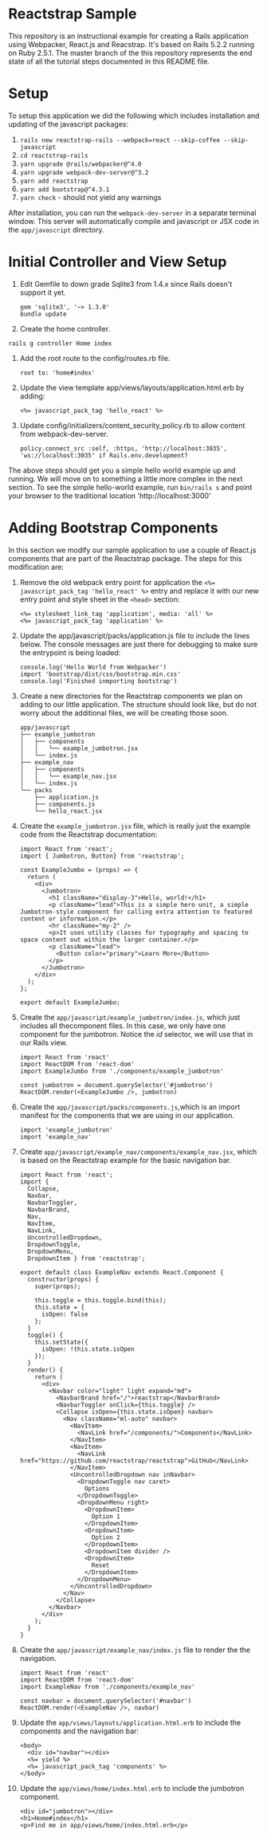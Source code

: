 # Reactstrap Sample

This repository is an instructional example for creating a Rails application
using Webpacker, React.js and Reacstrap. It's based on Rails 5.2.2 running on
Ruby 2.5.1. The master branch of the this repository represents the end state
of all the tutorial steps documented in this README file.

# Setup

To setup this application we did the following which includes installation and
updating of the javascript packages:

1. `rails new reactstrap-rails --webpack=react --skip-coffee --skip-javascript`
1. `cd reactstrap-rails`
1. `yarn upgrade @rails/webpacker@^4.0`
1. `yarn upgrade webpack-dev-server@^3.2`
1. `yarn add reactstrap`
1. `yarn add bootstrap@^4.3.1`
1. `yarn check` - should not yield any warnings

After installation, you can run the `webpack-dev-server` in a separate terminal
window. This server will automatically compile and javascript or JSX code in
the `app/javascript` directory.

# Initial Controller and View Setup

1. Edit Gemfile to down grade Sqlite3 from 1.4.x since Rails doesn't support it yet.
   ```
   gem 'sqlite3', '~> 1.3.0'
   bundle update
   ```
1.  Create the home controller.
   ```
   rails g controller Home index
   ```
1. Add the root route to the config/routes.rb file.
   ```
   root to: 'home#index'
   ```
1. Update the view template app/views/layouts/application.html.erb by adding:
   ```
   <%= javascript_pack_tag 'hello_react' %>
   ```
1. Update config/initializers/content_security_policy.rb to allow content from
   webpack-dev-server.
   ```
   policy.connect_src :self, :https, 'http://localhost:3035', 'ws://localhost:3035' if Rails.env.development?
   ```
The above steps should get you a simple hello world example up and running.
We will move on to something a little more complex in the next section. To
see the simple hello-world example, run `bin/rails s` and point your browser
to the traditional location 'http://localhost:3000'

# Adding Bootstrap Components

In this section we modify our sample application to use a couple of React.js
components that are part of the Reactstrap package. The steps for this
modification are:

1. Remove the old webpack entry point for application the
   `<%= javascript_pack_tag 'hello_react' %>` entry and replace it with our
   new entry point and style sheet in the `<head>` section:
   ```
   <%= stylesheet_link_tag 'application', media: 'all' %>
   <%= javascript_pack_tag 'application' %>
   ```
1. Update the app/javascript/packs/application.js file to include the lines
   below. The console messages are just there for debugging to make sure
   the entrypoint is being loaded:
   ```
   console.log('Hello World from Webpacker')
   import 'bootstrap/dist/css/bootstrap.min.css'
   console.log('Finished inmporting bootstrap')
   ```
1. Create a new directories for the Reactstrap components we plan on adding to
   our little application. The structure should look like, but do not worry
   about the additional files, we will be creating those soon.
   ```
   app/javascript
   ├── example_jumbotron
   │   ├── components
   │   │   └── example_jumbotron.jsx
   │   └── index.js
   ├── example_nav
   │   ├── components
   │   │   └── example_nav.jsx
   │   └── index.js
   └── packs
       ├── application.js
       ├── components.js
       └── hello_react.jsx
   ```
1. Create the `example_jumbotron.jsx` file, which is really just the example
   code from the Reactstrap documentation:
   ```
   import React from 'react';
   import { Jumbotron, Button} from 'reactstrap';

   const ExampleJumbo = (props) => {
     return (
       <div>
         <Jumbotron>
           <h1 className="display-3">Hello, world!</h1>
           <p className="lead">This is a simple hero unit, a simple Jumbotron-style component for calling extra attention to featured content or information.</p>
           <hr className="my-2" />
           <p>It uses utility classes for typography and spacing to space content out within the larger container.</p>
           <p className="lead">
             <Button color="primary">Learn More</Button>
           </p>
         </Jumbotron>
       </div>
     );
   };

   export default ExampleJumbo;
   ```
1. Create the `app/javascript/example_jumbotron/index.js`, which just includes
   all thecomponent files. In this case, we only have one component for the
   jumbotron. Notice the *id* selector, we will use that in our Rails view.
   ```
   import React from 'react'
   import ReactDOM from 'react-dom'
   import ExampleJumbo from './components/example_jumbotron'

   const jumbotron = document.querySelector('#jumbotron')
   ReactDOM.render(<ExampleJumbo />, jumbotron)
   ```
1. Create the `app/javascript/packs/components.js`,which is an import manifest
   for the components that we are using in our application.
   ```
   import 'example_jumbotron'
   import 'example_nav'
   ```
1. Create `app/javascript/example_nav/components/example_nav.jsx`, which is
   based on the Reactstrap example for the basic navigation bar.
   ```
   import React from 'react';
   import {
     Collapse,
     Navbar,
     NavbarToggler,
     NavbarBrand,
     Nav,
     NavItem,
     NavLink,
     UncontrolledDropdown,
     DropdownToggle,
     DropdownMenu,
     DropdownItem } from 'reactstrap';

   export default class ExampleNav extends React.Component {
     constructor(props) {
       super(props);

       this.toggle = this.toggle.bind(this);
       this.state = {
         isOpen: false
       };
     }
     toggle() {
       this.setState({
         isOpen: !this.state.isOpen
       });
     }
     render() {
       return (
         <div>
           <Navbar color="light" light expand="md">
             <NavbarBrand href="/">reactstrap</NavbarBrand>
             <NavbarToggler onClick={this.toggle} />
             <Collapse isOpen={this.state.isOpen} navbar>
               <Nav className="ml-auto" navbar>
                 <NavItem>
                   <NavLink href="/components/">Components</NavLink>
                 </NavItem>
                 <NavItem>
                   <NavLink href="https://github.com/reactstrap/reactstrap">GitHub</NavLink>
                 </NavItem>
                 <UncontrolledDropdown nav inNavbar>
                   <DropdownToggle nav caret>
                     Options
                   </DropdownToggle>
                   <DropdownMenu right>
                     <DropdownItem>
                       Option 1
                     </DropdownItem>
                     <DropdownItem>
                       Option 2
                     </DropdownItem>
                     <DropdownItem divider />
                     <DropdownItem>
                       Reset
                     </DropdownItem>
                   </DropdownMenu>
                 </UncontrolledDropdown>
               </Nav>
             </Collapse>
           </Navbar>
         </div>
       );
     }
   }
   ```
1. Create the `app/javascript/example_nav/index.js` file to render the
   the navigation.
   ```
   import React from 'react'
   import ReactDOM from 'react-dom'
   import ExampleNav from './components/example_nav'

   const navbar = document.querySelector('#navbar')
   ReactDOM.render(<ExampleNav />, navbar)
   ```
1. Update the `app/views/layouts/application.html.erb` to include the
   components and the navigation bar:
   ```
   <body>
     <div id="navbar"></div>
     <%= yield %>
     <%= javascript_pack_tag 'components' %>
   </body>
   ```
1. Update the `app/views/home/index.html.erb` to include the jumbotron
   component.
   ```
   <div id="jumbotron"></div>
   <h1>Home#index</h1>
   <p>Find me in app/views/home/index.html.erb</p>
   ```
